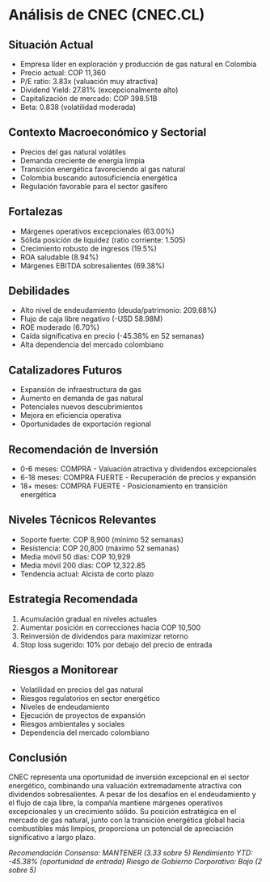 # Análisis de CNEC (CNEC.CL)

## Situación Actual

- Empresa líder en exploración y producción de gas natural en Colombia
- Precio actual: COP 11,360
- P/E ratio: 3.83x (valuación muy atractiva)
- Dividend Yield: 27.81% (excepcionalmente alto)
- Capitalización de mercado: COP 398.51B
- Beta: 0.838 (volatilidad moderada)

## Contexto Macroeconómico y Sectorial

- Precios del gas natural volátiles
- Demanda creciente de energía limpia
- Transición energética favoreciendo al gas natural
- Colombia buscando autosuficiencia energética
- Regulación favorable para el sector gasífero

## Fortalezas

- Márgenes operativos excepcionales (63.00%)
- Sólida posición de liquidez (ratio corriente: 1.505)
- Crecimiento robusto de ingresos (19.5%)
- ROA saludable (8.94%)
- Márgenes EBITDA sobresalientes (69.38%)

## Debilidades

- Alto nivel de endeudamiento (deuda/patrimonio: 209.68%)
- Flujo de caja libre negativo (-USD 58.98M)
- ROE moderado (6.70%)
- Caída significativa en precio (-45.38% en 52 semanas)
- Alta dependencia del mercado colombiano

## Catalizadores Futuros

- Expansión de infraestructura de gas
- Aumento en demanda de gas natural
- Potenciales nuevos descubrimientos
- Mejora en eficiencia operativa
- Oportunidades de exportación regional

## Recomendación de Inversión

- 0-6 meses: COMPRA - Valuación atractiva y dividendos excepcionales
- 6-18 meses: COMPRA FUERTE - Recuperación de precios y expansión
- 18+ meses: COMPRA FUERTE - Posicionamiento en transición energética

## Niveles Técnicos Relevantes

- Soporte fuerte: COP 8,900 (mínimo 52 semanas)
- Resistencia: COP 20,800 (máximo 52 semanas)
- Media móvil 50 días: COP 10,929
- Media móvil 200 días: COP 12,322.85
- Tendencia actual: Alcista de corto plazo

## Estrategia Recomendada

1. Acumulación gradual en niveles actuales
2. Aumentar posición en correcciones hacia COP 10,500
3. Reinversión de dividendos para maximizar retorno
4. Stop loss sugerido: 10% por debajo del precio de entrada

## Riesgos a Monitorear

- Volatilidad en precios del gas natural
- Riesgos regulatorios en sector energético
- Niveles de endeudamiento
- Ejecución de proyectos de expansión
- Riesgos ambientales y sociales
- Dependencia del mercado colombiano

## Conclusión

CNEC representa una oportunidad de inversión excepcional en el sector energético, combinando una valuación extremadamente atractiva con dividendos sobresalientes. A pesar de los desafíos en el endeudamiento y el flujo de caja libre, la compañía mantiene márgenes operativos excepcionales y un crecimiento sólido. Su posición estratégica en el mercado de gas natural, junto con la transición energética global hacia combustibles más limpios, proporciona un potencial de apreciación significativo a largo plazo.

_Recomendación Consenso: MANTENER (3.33 sobre 5)_
_Rendimiento YTD: -45.38% (oportunidad de entrada)_
_Riesgo de Gobierno Corporativo: Bajo (2 sobre 5)_
